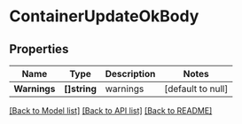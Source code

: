 # ContainerUpdateOkBody

## Properties
Name | Type | Description | Notes
------------ | ------------- | ------------- | -------------
**Warnings** | **[]string** | warnings | [default to null]

[[Back to Model list]](../README.md#documentation-for-models) [[Back to API list]](../README.md#documentation-for-api-endpoints) [[Back to README]](../README.md)


